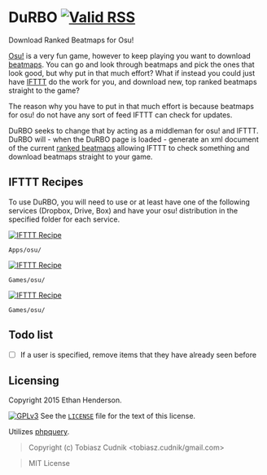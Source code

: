 # DuRBO [![Valid RSS](http://validator.w3.org/feed/images/valid-rss-rogers.png)](http://validator.w3.org/feed/check.cgi?url=http%3A//zbee.me/durbo/DuRBO.php)
Download Ranked Beatmaps for Osu!

[Osu!](https://osu.ppy.sh/) is a very fun game, however to keep playing you want to download [beatmaps](https://osu.ppy.sh/p/beatmaplist).
You can go and look through beatmaps and pick the ones that look good, but why put in that much effort? What if instead you could just have [IFTTT](https://ifttt.com) do the work for you, and download new, top ranked beatmaps straight to the game?

The reason why you have to put in that much effort is because beatmaps for osu! do not have any sort of feed IFTTT can check for updates.

DuRBO seeks to change that by acting as a middleman for osu! and IFTTT. DuRBO will - when the DuRBO page is loaded - generate an xml document of the current [ranked beatmaps](http://www.osubeatmaps.com/en/listing/0/0/1/) allowing IFTTT to check something and download beatmaps straight to your game.

## IFTTT Recipes
To use DuRBO, you will need to use or at least have one of the following services (Dropbox, Drive, Box) and have your osu! distribution in the specified folder for each service.

[![IFTTT Recipe](https://i.imgur.com/EVfqRhu.png)](https://ifttt.com/view_embed_recipe/262301-download-osu-beatmaps)

`Apps/osu/`

[![IFTTT Recipe](https://i.imgur.com/c95xJ4I.png)](https://ifttt.com/view_embed_recipe/262303-download-osu-beatmaps)

`Games/osu/`

[![IFTTT Recipe](https://i.imgur.com/1ACGaaF.png)](https://ifttt.com/view_embed_recipe/262306-download-osu-beatmaps)

`Games/osu/`

## Todo list
- [ ] If a user is specified, remove items that they have already seen before

## Licensing
Copyright 2015 Ethan Henderson.

[![GPLv3](https://www.gnu.org/graphics/gplv3-127x51.png)](http://www.gnu.org/copyleft/gpl.html)
See the [`LICENSE`](https://github.com/Zbee/DuRB/blob/master/LICENSE) file for the text of this license.

Utilizes [phpquery](https://github.com/TobiaszCudnik/phpquery).

> Copyright (c) Tobiasz Cudnik &lt;tobiasz.cudnik/gmail.com>

> MIT License
